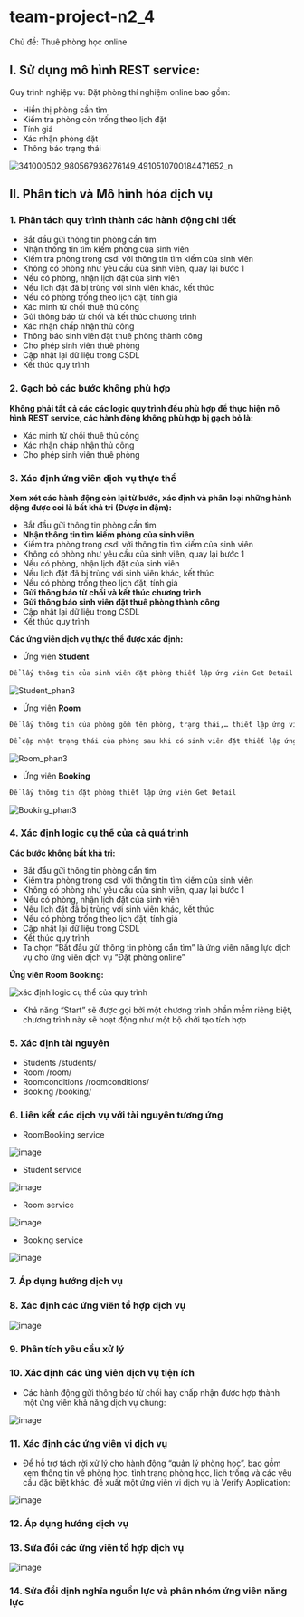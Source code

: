 # team-project-n2_4

Chủ đề:	Thuê phòng học online
## I.	Sử dụng mô hình REST service:
Quy trình nghiệp vụ: Đặt phòng thí nghiệm online bao gồm: 
-	Hiển thị phòng cần tìm
-	Kiểm tra phòng còn trống theo lịch đặt
-	Tính giá
-	Xác nhận phòng đặt 
-	Thông báo trạng thái 
 
 ![341000502_980567936276149_4910510700184471652_n](https://user-images.githubusercontent.com/93857625/232883953-7756474a-8966-4a38-a15b-0f7bad8774de.png)


## II.	Phân tích và Mô hình hóa dịch vụ
### 1.	Phân tách quy trình thành các hành động chi tiết

 -	Bắt đầu gửi thông tin phòng cần tìm
 -	Nhận thông tin tìm kiếm phòng của sinh viên
 -	Kiểm tra phòng trong csdl với thông tin tìm kiếm của sinh viên
 -	Không có phòng như yêu cầu của sinh viên, quay lại bước 1
 -	Nếu có phòng, nhận lịch đặt của sinh viên
 -	Nếu lịch đặt đã bị trùng với sinh viên khác, kết thúc
 -	Nếu có phòng trống theo lịch đặt, tính giá 
 -	Xác minh từ chối thuê thủ công
 -	Gửi thông báo từ chối và kết thúc chương trình
 -	Xác nhận chấp nhận thủ công
 -	Thông báo sinh viên đặt thuê phòng thành công
 -	Cho phép sinh viên thuê phòng
 -	Cập nhật lại dữ liệu trong CSDL
 -	Kết thúc quy trình
### 2.	Gạch bỏ các bước không phù hợp
 **Không phải tất cả các các logic quy trình đều phù hợp để thực hiện mô hình REST service, các hành động không phù hợp bị gạch bỏ là:**
 -	Xác minh từ chối thuê thủ công
 -	Xác nhận chấp nhận thủ công
 -	Cho phép sinh viên thuê phòng
### 3.	Xác định ứng viên dịch vụ thực thể

 **Xem xét các hành động còn lại từ bước, xác định và phân loại những hành động được coi là bất khả tri (Được in đậm):**
 -	Bắt đầu gửi thông tin phòng cần tìm
 -	**Nhận thông tin tìm kiếm phòng của sinh viên**
 -	Kiểm tra phòng trong csdl với thông tin tìm kiếm của sinh viên
 -	Không có phòng như yêu cầu của sinh viên, quay lại bước 1
 -	Nếu có phòng, nhận lịch đặt của sinh viên
 -	Nếu lịch đặt đã bị trùng với sinh viên khác, kết thúc
 -	Nếu có phòng trống theo lịch đặt, tính giá 
 -	**Gửi thông báo từ chối và kết thúc chương trình**
 -	**Gửi thông báo sinh viên đặt thuê phòng thành công**
 -	Cập nhật lại dữ liệu trong CSDL
 -	Kết thúc quy trình

 **Các ứng viên dịch vụ thực thể được xác định:**
 
 -	Ứng viên **Student**
  ```bash
  Để lấy thông tin của sinh viên đặt phòng thiết lập ứng viên Get Detail
  ```
  
  ![Student_phan3](https://user-images.githubusercontent.com/93857625/232885723-1f26ee1e-6c09-4f91-ae67-89d0699837ed.png)

 -	Ứng viên **Room**
  ```bash
  Để lấy thông tin của phòng gồm tên phòng, trạng thái,… thiết lập ứng viên Get Detail
  ```
  ```bash
  Để cập nhật trạng thái của phòng sau khi có sinh viên đặt thiết lập ứng viên Update Status
  ```
  
  ![Room_phan3](https://user-images.githubusercontent.com/93857625/232885846-a8ec5815-5d1c-4292-a3f7-735e8e910a5e.png)

 -	Ứng viên **Booking**
  ```bash
  Để lấy thông tin đặt phòng thiết lập ứng viên Get Detail
  ```
  
  ![Booking_phan3](https://user-images.githubusercontent.com/93857625/232885899-25679319-f222-4404-9339-8b7f8c417495.png)
 
### 4.	Xác định logic cụ thể của cả quá trình

 **Các bước không bất khả tri:**
 -	Bắt đầu gửi thông tin phòng cần tìm
 -	Kiểm tra phòng trong csdl với thông tin tìm kiếm của sinh viên
 -	Không có phòng như yêu cầu của sinh viên, quay lại bước 1
 -	Nếu có phòng, nhận lịch đặt của sinh viên
 -	Nếu lịch đặt đã bị trùng với sinh viên khác, kết thúc
 -	Nếu có phòng trống theo lịch đặt, tính giá 
 -	Cập nhật lại dữ liệu trong CSDL
 -	Kết thúc quy trình
 -	Ta chọn “Bắt đầu gửi thông tin phòng cần tìm” là ứng viên năng lực dịch vụ cho ứng viên dịch vụ “Đặt phòng online”


 **Ứng viên Room Booking:**

  ![xác định logic cụ thể của quy trình](https://user-images.githubusercontent.com/93857625/232886011-e7dc923a-6e2d-4e51-89a1-38051321119c.png)
  
   - Khả năng “Start” sẽ được gọi bởi một chương trình phần mềm riêng biệt, chương trình này sẽ hoạt động như một bộ khởi tạo tích hợp

### 5.	Xác định tài nguyên
 -	Students /students/
 -	Room /room/
 -	Roomconditions /roomconditions/
 -	Booking /booking/
### 6.	Liên kết các dịch vụ với tài nguyên tương ứng
 -	RoomBooking service

 ![image](https://user-images.githubusercontent.com/93857625/232891101-effb577e-387e-4af4-ab24-0931a2b634fb.png)

 -	Student service

 ![image](https://user-images.githubusercontent.com/93857625/232891137-0ebfa069-a574-49c2-96ff-8f6b01ae3ec3.png)

 -	Room service

 ![image](https://user-images.githubusercontent.com/93857625/232891197-3e035b53-11e4-49b8-a6c6-15ac4cd5ba80.png)

 -	Booking service
 
 ![image](https://user-images.githubusercontent.com/93857625/232891236-0af3695e-48c9-47bd-9e34-80f98c594208.png)

### 7.	Áp dụng hướng dịch vụ
### 8.	Xác định các ứng viên tổ hợp dịch vụ 
 
 ![image](https://user-images.githubusercontent.com/93857625/232891296-9f4661c9-8555-416b-a4cd-985572062438.png)

### 9.	Phân tích yêu cầu xử lý
### 10.	Xác định các ứng viên dịch vụ tiện ích
 -	Các hành động gửi thông báo từ chối hay chấp nhận được hợp thành một ứng viên khả năng dịch vụ chung:
 
 ![image](https://user-images.githubusercontent.com/93857625/232891439-3fbc7f4b-3eb3-40c1-8552-724d2f2bb729.png)

### 11.	Xác định các ứng viên vi dịch vụ
 -	Để hỗ trợ tách rời xử lý cho hành động “quản lý phòng học”, bao gồm xem thông tin về phòng học, tình trạng phòng học, lịch trống và các yêu cầu đặc biệt khác, đề xuất một ứng viên vi dịch vụ là Verify Application:
 
 ![image](https://user-images.githubusercontent.com/93857625/232891468-7fb9e314-b225-4e3d-9bbe-3b09cc262804.png)

### 12.	Áp dụng hướng dịch vụ
### 13.	Sửa đổi các ứng viên tổ hợp dịch vụ

 ![image](https://user-images.githubusercontent.com/93857625/232891502-b7154d0c-bce5-4f2a-828c-99ba6f4964d5.png)

### 14.	Sửa đổi dịnh nghĩa nguồn lực và phân nhóm ứng viên năng lực
